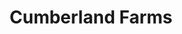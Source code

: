 ---
title: "Cumberland Farms"
url: /stuart/cumberland-farms-southeast-federal-highway/
shop: convenience
---